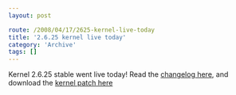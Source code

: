 ```yaml
---
layout: post

route: /2008/04/17/2625-kernel-live-today
title: '2.6.25 kernel live today'
category: 'Archive'
tags: []
---
```


Kernel 2.6.25 stable went live today! Read the
<a class="ph" target="_blank" rel="noopener noreferrer" href="http://www.kernel.org/pub/linux/kernel/v2.6/ChangeLog-2.6.25">changelog
here</a>, and download the
<a class="ph" target="_blank" rel="noopener noreferrer" href="http://www.kernel.org/pub/linux/kernel/v2.6/patch-2.6.25.bz2">kernel
patch here</a>

